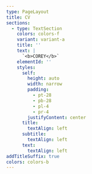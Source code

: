 ```yaml
---
type: PageLayout
title: CV
sections:
  - type: TextSection
    colors: colors-f
    variant: variant-a
    title: ''
    text: |
      `<b>COREY</b>`
    elementId: ''
    styles:
      self:
        height: auto
        width: narrow
        padding:
          - pt-28
          - pb-28
          - pl-4
          - pr-4
        justifyContent: center
      title:
        textAlign: left
      subtitle:
        textAlign: left
      text:
        textAlign: left
addTitleSuffix: true
colors: colors-b
---
```

